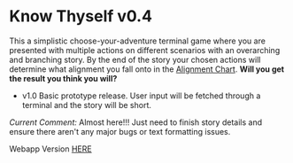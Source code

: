 # Know Thyself v0.4

This a simplistic choose-your-adventure terminal game where you are presented with multiple actions on different scenarios with an overarching and branching story. 
By the end of the story your chosen actions will determine what alignment you fall onto in the [Alignment Chart](https://en.wikipedia.org/wiki/Alignment_(Dungeons_%26_Dragons)).
**Will you get the result you think you will?**

- v1.0
Basic prototype release. User input will be fetched through a terminal and the story will be short.

_Current Comment:_
Almost here!!! Just need to finish story details and ensure there aren't any major bugs or text formatting issues.

Webapp Version [HERE](https://github.com/sharktrexer/Know_Thyself)

